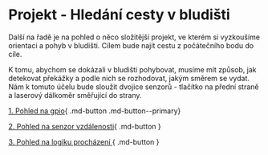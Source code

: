 # Projekt - Hledání cesty v bludišti

Další na řadě je na pohled o něco složitější projekt, ve kterém si vyzkoušíme orientaci a pohyb v bludišti. Cílem bude najít cestu z počátečního bodu do cíle.

K tomu, abychom se dokázali v bludišti pohybovat, musíme mít způsob, jak detekovat překážky a podle nich se rozhodovat, jakým směrem se vydat. Nám k tomuto účelu bude sloužit dvojice senzorů - tlačítko na přední straně a laserový dálkoměr směřující do strany.

[1. Pohled na gpio](gpio.md){ .md-button .md-button--primary}

[2. Pohled na senzor vzdálenosti](lidar.md){ .md-button }

[3. Pohled na logiku procházení ](gpio.md){ .md-button }